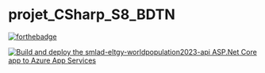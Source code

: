 # projet_CSharp_S8_BDTN
[![forthebadge](https://forthebadge.com/images/badges/built-with-love.svg)](https://forthebadge.com)

[![Build and deploy the smlad-eltgy-worldpopulation2023-api ASP.Net Core app to Azure App Services](https://github.com/el-tegy/asp_dotnet_core_api_project_s8_bdtn/actions/workflows/main_smlad-eltgy-worldpopulation2023-api.yml/badge.svg)](https://github.com/el-tegy/asp_dotnet_core_api_project_s8_bdtn/actions/workflows/main_smlad-eltgy-worldpopulation2023-api.yml)

